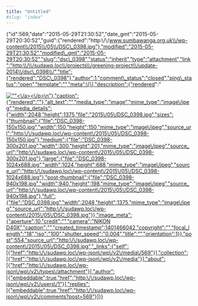 ```yaml
---
title: "Untitled"
#slug: "index"
---
```


{"id":569,"date":"2015-05-29T21:30:52","date\_gmt":"2015-05-29T20:30:52","guid":{"rendered":"http:\\/\\/www.sumbawanga.org.uk\\/wp-content\\/2015\\/05\\/DSC\_0398.jpg"},"modified":"2015-05-29T21:30:52","modified\_gmt":"2015-05-29T20:30:52","slug":"dsc\_0398","status":"inherit","type":"attachment","link":"http:\\/\\/sudawp.loc\\/projects\\/greening-project\\/update-2014\\/dsc\_0398\\/","title":{"rendered":"DSC\_0398"},"author":1,"comment\_status":"closed","ping\_status":"open","template":"","meta":\[\],"description":{"rendered":"

[![\"\"](\"http:\/\/sudawp.loc\/wp-content\/2015\/05\/DSC_0398-300x201.jpg\")<\\/a><\\/p>\\n"},"caption":{"rendered":""},"alt\_text":"","media\_type":"image","mime\_type":"image\\/jpeg","media\_details":{"width":2048,"height":1375,"file":"2015\\/05\\/DSC\_0398.jpg","sizes":{"thumbnail":{"file":"DSC\_0398-150x150.jpg","width":150,"height":150,"mime\_type":"image\\/jpeg","source\_url":"http:\\/\\/sudawp.loc\\/wp-content\\/2015\\/05\\/DSC\_0398-150x150.jpg"},"medium":{"file":"DSC\_0398-300x201.jpg","width":300,"height":201,"mime\_type":"image\\/jpeg","source\_url":"http:\\/\\/sudawp.loc\\/wp-content\\/2015\\/05\\/DSC\_0398-300x201.jpg"},"large":{"file":"DSC\_0398-1024x688.jpg","width":1024,"height":688,"mime\_type":"image\\/jpeg","source\_url":"http:\\/\\/sudawp.loc\\/wp-content\\/2015\\/05\\/DSC\_0398-1024x688.jpg"},"post-thumbnail":{"file":"DSC\_0398-940x198.jpg","width":940,"height":198,"mime\_type":"image\\/jpeg","source\_url":"http:\\/\\/sudawp.loc\\/wp-content\\/2015\\/05\\/DSC\_0398-940x198.jpg"},"full":{"file":"DSC\_0398.jpg","width":2048,"height":1375,"mime\_type":"image\\/jpeg","source\_url":"http:\\/\\/sudawp.loc\\/wp-content\\/2015\\/05\\/DSC\_0398.jpg"}},"image\_meta":{"aperture":10,"credit":"","camera":"NIKON D40X","caption":"","created\_timestamp":1401466042,"copyright":"","focal\_length":"18","iso":"100","shutter\_speed":"0.004","title":"","orientation":1}},"post":554,"source\_url":"http:\\/\\/sudawp.loc\\/wp-content\\/2015\\/05\\/DSC\_0398.jpg","\_links":{"self":\[{"href":"http:\\/\\/sudawp.loc\\/wp-json\\/wp\\/v2\\/media\\/569"}\],"collection":\[{"href":"http:\\/\\/sudawp.loc\\/wp-json\\/wp\\/v2\\/media"}\],"about":\[{"href":"http:\\/\\/sudawp.loc\\/wp-json\\/wp\\/v2\\/types\\/attachment"}\],"author":\[{"embeddable":true,"href":"http:\\/\\/sudawp.loc\\/wp-json\\/wp\\/v2\\/users\\/1"}\],"replies":\[{"embeddable":true,"href":"http:\\/\\/sudawp.loc\\/wp-json\\/wp\\/v2\\/comments?post=569"}\]}}](http:\/\/sudawp.loc\/wp-content\/2015\/05\/DSC_0398.jpg)